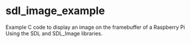 sdl_image_example
=================

Example C code to display an image on the framebuffer of a Raspberry Pi
Using the SDL and SDL_Image libraries.
